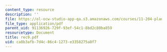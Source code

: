 ```yaml
---
content_type: resource
description: ''
file: https://ol-ocw-studio-app-qa.s3.amazonaws.com/courses/11-204-planning-communications-and-digital-media-fall-2004/ca8b3afb7d4c86c41273e3358275a8f7_rec9.pdf
file_type: application/pdf
parent_uid: 91136926-729f-93ef-54c1-8bd2c80ba859
resourcetype: Document
title: rec9.pdf
uid: ca8b3afb-7d4c-86c4-1273-e3358275a8f7
---
```

